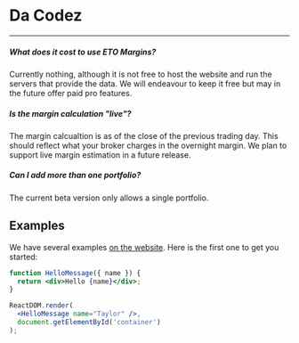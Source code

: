 # Da Codez
---
##### What does it cost to use ETO Margins?
Currently nothing, although it is not free to host the website and run the servers that provide the data. We will endeavour to keep it free but may in the future offer paid pro features. 

##### Is the margin calculation "live"?
The margin calcualtion is as of the close of the previous trading day. This should reflect what your broker charges in the overnight margin. We plan to support live margin estimation in a future release.

##### Can I add more than one portfolio?
The current beta version only allows a single portfolio.


## Examples

We have several examples [on the website](https://reactjs.org/). Here is the first one to get you started:

```jsx
function HelloMessage({ name }) {
  return <div>Hello {name}</div>;
}

ReactDOM.render(
  <HelloMessage name="Taylor" />,
  document.getElementById('container')
);
```
